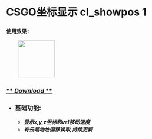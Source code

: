 # CSGO坐标显示 cl_showpos 1
### `使用效果:`
&emsp;&emsp;
<img src="http://222.187.238.84:4232/picture/showpos.png" height="100px" width="100px"  alt=""/>

### [** *Download* **](http://222.187.238.84:4232/files/) ###

* ### 基础功能:
  - ***显示x,y,z坐标和vel移动速度***
  - ***有云端地址偏移读取,持续更新***